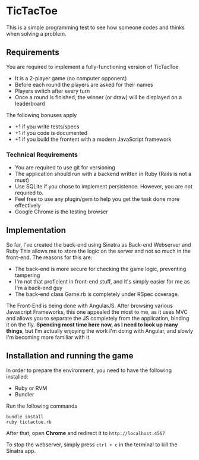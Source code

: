 # TicTacToe
This is a simple programming test to see how someone codes and thinks when solving a problem.

## Requirements
You are required to implement a fully-functioning version of TicTacToe

- It is a 2-player game (no computer opponent)
- Before each round the players are asked for their names
- Players switch after every turn
- Once a round is finished, the winner (or draw) will be displayed on a leaderboard

The following bonuses apply

- +1 if you write tests/specs
- +1 if you code is documented
- +1 if you build the frontent with a modern JavaScript framework

### Technical Requirements
- You are required to use git for versioning
- The application should run with a backend written in Ruby (Rails is not a must)
- Use SQLite if you chose to implement persistence. However, you are not required to.
- Feel free to use any plugin/gem to help you get the task done more effectively
- Google Chrome is the testing browser

## Implementation
So far, I've created the back-end using Sinatra as Back-end Webserver and Ruby
This allows me to store the logic on the server and not so much in the front-end.
The reasons for this are:

- The back-end is more secure for checking the game logic, preventing tampering
- I'm not that proficient in front-end stuff, and it's simply easier for me as I'm a back-end guy
- The back-end class Game.rb is completely under RSpec coverage.

The Front-End is being done with AngularJS. After browsing various Javascript Frameworks, this one appealed the
most to me, as it uses MVC and allows you to separate the JS completely from the application, binding it
on the fly. **Spending most time here now, as I need to look up many things**, but I'm actually enjoying the work
I'm doing with Angular, and slowly I'm becoming more familiar with it.

## Installation and running the game
In order to prepare the environment, you need to have the following installed:

- Ruby or RVM
- Bundler

Run the following commands

    bundle install
    ruby tictactoe.rb

After that, open **Chrome** and redirect it to `http://localhost:4567`

To stop the webserver, simply press `ctrl + c` in the terminal to kill the Sinatra app.